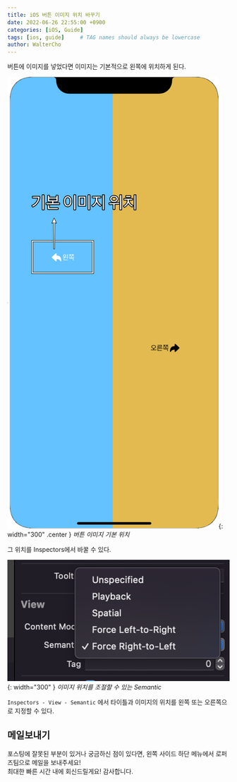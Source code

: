 ```yaml
---
title: iOS 버튼 이미지 위치 바꾸기
date: 2022-06-26 22:55:00 +0900
categories: [iOS, Guide]
tags: [ios, guide]     # TAG names should always be lowercase
author: WalterCho
---
```


버튼에 이미지를 넣었다면 이미지는 기본적으로 왼쪽에 위치하게 된다.

![change image](/post_img/20220626/image_position.png){: width="300" .center }
_버튼 이미지 기본 위치_

그 위치를 Inspectors에서 바꿀 수 있다.

![button inspectors](/post_img/20220626/image_position_inspector.png){: width="300" }
_이미지 위치를 조절할 수 있는 Semantic_

`Inspectors - View - Semantic` 에서 타이틀과 이미지의 위치를 왼쪽 또는 오른쪽으로 지정할 수 있다.

## 메일보내기
포스팅에 잘못된 부분이 있거나 궁금하신 점이 있다면, 왼쪽 사이드 하단 메뉴에서 로퍼즈팀으로 메일을 보내주세요!<br>
최대한 빠른 시간 내에 회신드릴게요! 감사합니다.